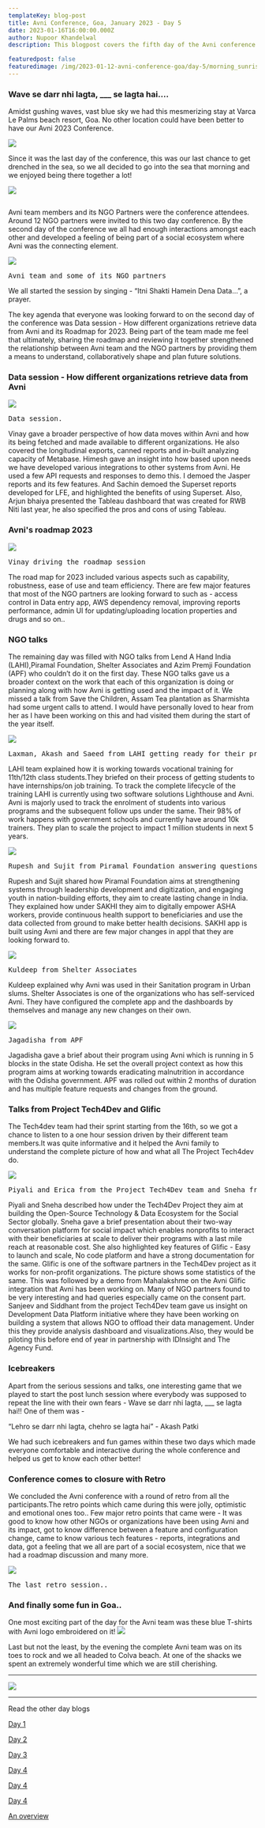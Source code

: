 ```yaml
---
templateKey: blog-post
title: Avni Conference, Goa, January 2023 - Day 5
date: 2023-01-16T16:00:00.000Z
author: Nupoor Khandelwal
description: This blogpost covers the fifth day of the Avni conference which includes the participation of various NGOs who have been using Avni in their programs.

featuredpost: false 
featuredimage: /img/2023-01-12-avni-conference-goa/day-5/morning_sunrise.jpg
---
```


### Wave se darr nhi lagta, ___ se lagta hai….

Amidst gushing waves, vast blue sky we had this mesmerizing stay at Varca Le Palms beach resort, Goa. No other location could have been better to have our Avni 2023 Conference.

![](/img/2023-01-12-avni-conference-goa/day-5/me.jpg)

Since it was the last day of the conference, this was our last chance to get drenched in the sea, so we all decided to go into the sea that morning and we enjoyed being there together a lot!

![](/img/2023-01-12-avni-conference-goa/day-5/beachside.jpg)
<pre></pre>

Avni team members and its NGO Partners were the conference attendees. Around 12 NGO partners were invited to this two day conference. By the second day of the conference we all had enough interactions amongst each other and developed a feeling of being part of a social ecosystem where Avni was the connecting element.

![](/img/2023-01-12-avni-conference-goa/day-5/avni_team.jpg)
<pre>Avni team and some of its NGO partners</pre>

We all started the session by singing - “Itni Shakti Hamein Dena Data…”, a prayer.

The key agenda that everyone was looking forward to on the second day of the conference was Data session - How different organizations retrieve data from Avni and its Roadmap for 2023. Being part of the team made me feel that ultimately, sharing the roadmap and reviewing it together strengthened the relationship between Avni team and the NGO partners by providing them a means to understand, collaboratively shape and plan future solutions.

### Data session - How different organizations retrieve data from Avni
![](/img/2023-01-12-avni-conference-goa/day-5/data_session.jpg)
<pre>Data session.
</pre>

Vinay gave a broader perspective of how data moves within Avni and how its being fetched and made available to different organizations. He also covered the longitudinal exports, canned reports and in-built analyzing capacity of Metabase.
Himesh gave an insight into how based upon needs we have developed various integrations to other systems from Avni. He used a few API requests and responses to demo this.
I demoed the Jasper reports and its few features. And Sachin demoed the Superset reports developed for LFE, and highlighted the benefits of using Superset.
Also, Arjun bhaiya presented the Tableau dashboard that was created for RWB Niti last year, he also specified the pros and cons of using Tableau.

### Avni's roadmap 2023
![](/img/2023-01-12-avni-conference-goa/day-5/vinay_roadmap.jpg)
<pre>Vinay driving the roadmap session</pre>

The road map for 2023 included various aspects such as capability, robustness, ease of use and team efficiency. There are few major features that most of the NGO partners are looking forward to such as - access control in Data entry app, AWS dependency removal, improving reports performance, admin UI for updating/uploading location properties and drugs and so on..

### NGO talks
The remaining day was filled with NGO talks from Lend A Hand India (LAHI),Piramal Foundation, Shelter Associates and Azim Premji Foundation (APF) who couldn’t do it on the first day. These NGO talks gave us a broader context on the work that each of this organization is doing or planning along with how Avni is getting used and the impact of it. We missed a talk from Save the Children, Assam Tea plantation as Sharmishta had some urgent calls to attend. I would have personally loved to hear from her as I have been working on this and had visited them during the start of the year itself.

![](/img/2023-01-12-avni-conference-goa/day-5/Lahi.jpg)
<pre>Laxman, Akash and Saeed from LAHI getting ready for their presentation
</pre>

LAHI team explained how it is working towards vocational training for 11th/12th class students.They briefed on their process of getting students to have internships/on job training. To track the complete lifecycle of the training LAHI is currently using two software solutions Lighthouse and Avni. Avni is majorly used to track the enrolment of students into various programs and the subsequent follow ups under the same. Their 98% of work happens with government schools and currently have around 10k trainers. They plan to scale the project to impact 1 million students in next 5 years.

![](/img/2023-01-12-avni-conference-goa/day-5/sakhi.jpg)
<pre>Rupesh and Sujit from Piramal Foundation answering questions post their talk</pre>

Rupesh and Sujit shared how Piramal Foundation aims at strengthening systems through leadership development and digitization, and engaging youth in nation-building efforts, they aim to create lasting change in India. They explained how under SAKHI they aim to digitally empower ASHA workers, provide continuous health support to beneficiaries and use the data collected from ground to make better health decisions. SAKHI app is built using Avni and there are few major changes in appl that they are looking forward to.

![](/img/2023-01-12-avni-conference-goa/day-5/kuldeep.jpg)
<pre>Kuldeep from Shelter Associates</pre>

Kuldeep explained why Avni was used in their Sanitation program in Urban slums. Shelter Associates is one of the organizations who has self-serviced Avni. They have configured the complete app and the dashboards by themselves and manage any new changes on their own.

![](/img/2023-01-12-avni-conference-goa/day-5/jagadisha.jpg)
<pre>Jagadisha from APF</pre>

Jagadisha gave a brief about their program using Avni which is running in 5 blocks in the state Odisha. He set the overall project context as how this program aims at working towards eradicating malnutrition in accordance with the Odisha government. APF was rolled out within 2 months of duration and has multiple feature requests and changes from the ground.

### Talks from Project Tech4Dev and Glific
The Tech4dev team had their sprint starting from the 16th, so we got a chance to listen to a one hour session driven by their different team members.It was quite informative and it helped the Avni family to understand the complete picture of how and what all The Project Tech4dev do.

![](/img/2023-01-12-avni-conference-goa/day-5/glific_tech4dev.jpg)
<pre>Piyali and Erica from the Project Tech4Dev team and Sneha from Glific</pre>

Piyali and Sneha described how under the Tech4Dev Project they aim at building the Open-Source Technology & Data Ecosystem for the Social Sector globally.
Sneha gave a brief presentation about their two-way conversation platform for social impact which enables nonprofits to interact with their beneficiaries at scale to deliver their programs with a last mile reach at reasonable cost. She also highlighted key features of Glific - Easy to launch and scale, No code platform and have a strong documentation for the same. Glific is one of the software partners in the Tech4Dev project as it works for non-profit organizations. The picture shows some statistics of the same.
This was followed by a demo from Mahalakshme on the Avni Glific integration that Avni has been working on. Many of NGO partners found to be very interesting and had queries especially came on the consent part.
Sanjeev and Siddhant from the project Tech4Dev team gave us insight on Development Data Platform initiative where they have been working on building a system that allows NGO to offload their data management. Under this they provide analysis dashboard and visualizations.Also, they would be piloting this before end of year in partnership with IDInsight and The Agency Fund.


### Icebreakers
Apart from the serious sessions and talks, one interesting game that we played to start the post lunch session where everybody was supposed to repeat the line with their own fears - Wave se darr nhi lagta, ___ se lagta hai!! One of them was -

“Lehro se darr nhi lagta, chehro se lagta hai” - Akash Patki

We had such icebreakers and fun games within these two days which made everyone comfortable and interactive during the whole conference and helped us get to know each other better!


### Conference comes to closure with Retro
We concluded the Avni conference with a round of retro from all the participants.The retro points which came during this were jolly, optimistic and emotional ones too..
Few major retro points that came were - It was good to know how other NGOs or organizations have been using Avni and its impact, got to know difference between a feature and configuration change, came to know various tech features - reports, integrations and data, got a feeling that we all are part of a social ecosystem, nice that we had a roadmap discussion and many more.

![](/img/2023-01-12-avni-conference-goa/day-5/retro.jpeg)
<pre>The last retro session..
</pre>


### And finally some fun in Goa..
One most exciting part of the day for the Avni team was these blue T-shirts with Avni logo embroidered on it!
![](/img/2023-01-12-avni-conference-goa/day-5/team_collage.jpg)

Last but not the least, by the evening the complete Avni team was on its toes to rock and we all headed to Colva beach. At one of the shacks we spent an extremely wonderful time which we are still cherishing.


----------------------------

![](/img/2023-01-12-avni-conference-goa/day-5/party_time.jpg)

----------------------------
Read the other day blogs

[Day 1](https://avniproject.org/blog/2023-01-12-avni-conference-goa-day-1/)

[Day 2](https://avniproject.org/blog/2023-01-13-avni-conference-goa-day-2/)

[Day 3](https://avniproject.org/blog/2023-01-14-avni-conference-goa-day-3/)

[Day 4](https://avniproject.org/blog/2023-01-15-avni-conference-goa-day-4/)

[Day 4](https://avniproject.org/blog/2023-01-17-avni-conference-goa-day-4/) 

[Day 4](https://avniproject.org/blog/2023-01-18-avni-conference-goa-day-4/)

[An overview](https://avniproject.org/blog/2023-01-19-avni-conference-goa-all-days/)